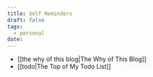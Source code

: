 ```yaml
---
title: Self Reminders
draft: false
tags:
  - personal
date:
---
```

- [[the why of this blog|The Why of This Blog]]
- [[todo|The Top of My Todo List]]